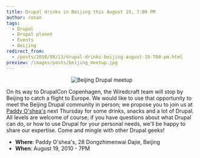 ```yaml
---
title: Drupal drinks in Beijing this August 19, 7:00 PM
author: ronan
tags:
  - Drupal
  - Drupal planet
  - Events
  - Beijing
redirect_from:
  - /posts/2010/08/13/drupal-drinks-beijing-august-19-700-pm.html
preview: /images/posts/beijing_meetup.jpg
---
```


<p align='center'><img alt='Beijing Drupal meetup' src='//wiredcraft.com/images/posts/beijing_meetup.jpg'/></p>

On its way to DrupalCon Copenhagen, the Wiredcraft team will stop by Beijing to catch a flight to Europe. We would like to use that opportunity to meet the Beijing Drupal community in person; we propose you to join us at [Paddy O'shea's](http://www.dianping.com/shop/2467099) next Thursday for some drinks, snacks and a lot of Drupal. All levels are welcome of course; if you have questions about what Drupal can do, or how to use Drupal for your personal needs, we'll be happy to share our expertise. Come and mingle with other Drupal geeks!

<!--more-->

* **Where**: Paddy O'shea's, 28 Dongzhimenwai Dajie, Beijing
* **When**: August 19, 2010 - 7PM
